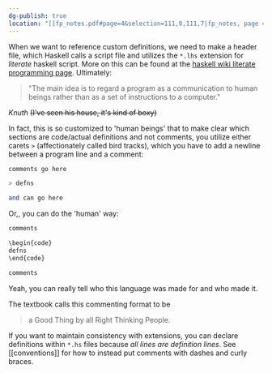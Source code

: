 ```yaml
---
dg-publish: true
location: "[[fp_notes.pdf#page=4&selection=111,0,111,7|fp_notes, page 4]]"
---
```

When we want to reference custom definitions, we need to make a header file, which Haskell calls a script file and utilizes the `*.lhs` extension for *literate* haskell script. More on this can be found at the [haskell wiki literate programming page](https://wiki.haskell.org/Literate_programming). Ultimately:

> "The main idea is to regard a program as a communication to human beings rather than as a set of instructions to a computer."

*Knuth*
~~(I've seen his house, it's kind of boxy)~~

In fact, this is so customized to 'human beings' that to make clear which sections are code/actual definitions and not comments, you utilize either carets `>` (affectionately called bird tracks), which you have to add a newline between a program line and a comment:

```haskell
comments go here

> defns

and can go here
```

Or,, you can do the 'human' way:

```haskell
comments

\begin{code}
defns
\end{code}

comments
```

Yeah, you can really tell who this language was made for and who made it.

The textbook calls this commenting format to be

> a Good Thing by all Right Thinking People.

If you want to maintain consistency with extensions, you can declare definitions within `*.hs` files because *all lines are definition lines*. See [[conventions]] for how to instead put comments with dashes and curly braces.
